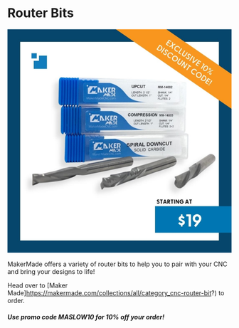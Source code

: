 # Router Bits

![Maslow Original Kit Contents](https://raw.githubusercontent.com/MaslowCommunityGarden/3-Bit-CNC-Starter-Pack/Updates-August-2021/Photo_5.PNG)

MakerMade offers a variety of router bits to help you to pair with your CNC and bring your designs to life!

Head over to [Maker Made]https://makermade.com/collections/all/category_cnc-router-bit?) to order.

#### ***Use promo code MASLOW10 for 10% off your order!***

